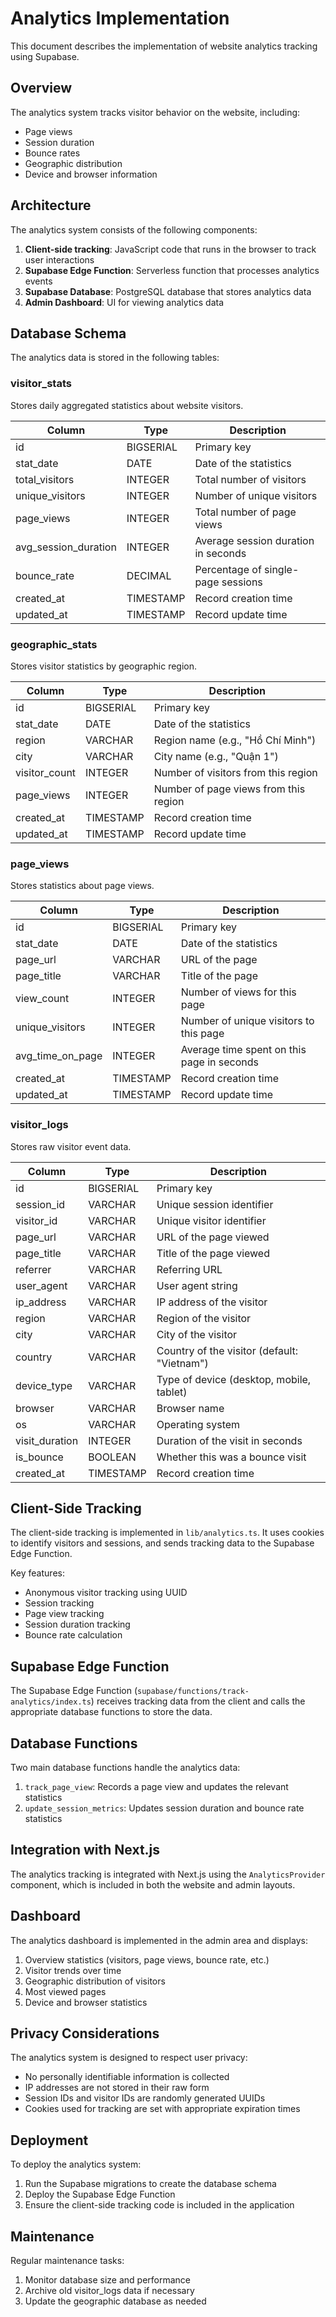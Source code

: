# Analytics Implementation

This document describes the implementation of website analytics tracking using Supabase.

## Overview

The analytics system tracks visitor behavior on the website, including:

- Page views
- Session duration
- Bounce rates
- Geographic distribution
- Device and browser information

## Architecture

The analytics system consists of the following components:

1. **Client-side tracking**: JavaScript code that runs in the browser to track user interactions
2. **Supabase Edge Function**: Serverless function that processes analytics events
3. **Supabase Database**: PostgreSQL database that stores analytics data
4. **Admin Dashboard**: UI for viewing analytics data

## Database Schema

The analytics data is stored in the following tables:

### visitor_stats

Stores daily aggregated statistics about website visitors.

| Column | Type | Description |
|--------|------|-------------|
| id | BIGSERIAL | Primary key |
| stat_date | DATE | Date of the statistics |
| total_visitors | INTEGER | Total number of visitors |
| unique_visitors | INTEGER | Number of unique visitors |
| page_views | INTEGER | Total number of page views |
| avg_session_duration | INTEGER | Average session duration in seconds |
| bounce_rate | DECIMAL | Percentage of single-page sessions |
| created_at | TIMESTAMP | Record creation time |
| updated_at | TIMESTAMP | Record update time |

### geographic_stats

Stores visitor statistics by geographic region.

| Column | Type | Description |
|--------|------|-------------|
| id | BIGSERIAL | Primary key |
| stat_date | DATE | Date of the statistics |
| region | VARCHAR | Region name (e.g., "Hồ Chí Minh") |
| city | VARCHAR | City name (e.g., "Quận 1") |
| visitor_count | INTEGER | Number of visitors from this region |
| page_views | INTEGER | Number of page views from this region |
| created_at | TIMESTAMP | Record creation time |
| updated_at | TIMESTAMP | Record update time |

### page_views

Stores statistics about page views.

| Column | Type | Description |
|--------|------|-------------|
| id | BIGSERIAL | Primary key |
| stat_date | DATE | Date of the statistics |
| page_url | VARCHAR | URL of the page |
| page_title | VARCHAR | Title of the page |
| view_count | INTEGER | Number of views for this page |
| unique_visitors | INTEGER | Number of unique visitors to this page |
| avg_time_on_page | INTEGER | Average time spent on this page in seconds |
| created_at | TIMESTAMP | Record creation time |
| updated_at | TIMESTAMP | Record update time |

### visitor_logs

Stores raw visitor event data.

| Column | Type | Description |
|--------|------|-------------|
| id | BIGSERIAL | Primary key |
| session_id | VARCHAR | Unique session identifier |
| visitor_id | VARCHAR | Unique visitor identifier |
| page_url | VARCHAR | URL of the page viewed |
| page_title | VARCHAR | Title of the page viewed |
| referrer | VARCHAR | Referring URL |
| user_agent | VARCHAR | User agent string |
| ip_address | VARCHAR | IP address of the visitor |
| region | VARCHAR | Region of the visitor |
| city | VARCHAR | City of the visitor |
| country | VARCHAR | Country of the visitor (default: "Vietnam") |
| device_type | VARCHAR | Type of device (desktop, mobile, tablet) |
| browser | VARCHAR | Browser name |
| os | VARCHAR | Operating system |
| visit_duration | INTEGER | Duration of the visit in seconds |
| is_bounce | BOOLEAN | Whether this was a bounce visit |
| created_at | TIMESTAMP | Record creation time |

## Client-Side Tracking

The client-side tracking is implemented in `lib/analytics.ts`. It uses cookies to identify visitors and sessions, and sends tracking data to the Supabase Edge Function.

Key features:
- Anonymous visitor tracking using UUID
- Session tracking
- Page view tracking
- Session duration tracking
- Bounce rate calculation

## Supabase Edge Function

The Supabase Edge Function (`supabase/functions/track-analytics/index.ts`) receives tracking data from the client and calls the appropriate database functions to store the data.

## Database Functions

Two main database functions handle the analytics data:

1. `track_page_view`: Records a page view and updates the relevant statistics
2. `update_session_metrics`: Updates session duration and bounce rate statistics

## Integration with Next.js

The analytics tracking is integrated with Next.js using the `AnalyticsProvider` component, which is included in both the website and admin layouts.

## Dashboard

The analytics dashboard is implemented in the admin area and displays:

1. Overview statistics (visitors, page views, bounce rate, etc.)
2. Visitor trends over time
3. Geographic distribution of visitors
4. Most viewed pages
5. Device and browser statistics

## Privacy Considerations

The analytics system is designed to respect user privacy:

- No personally identifiable information is collected
- IP addresses are not stored in their raw form
- Session IDs and visitor IDs are randomly generated UUIDs
- Cookies used for tracking are set with appropriate expiration times

## Deployment

To deploy the analytics system:

1. Run the Supabase migrations to create the database schema
2. Deploy the Supabase Edge Function
3. Ensure the client-side tracking code is included in the application

## Maintenance

Regular maintenance tasks:

1. Monitor database size and performance
2. Archive old visitor_logs data if necessary
3. Update the geographic database as needed
